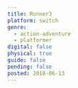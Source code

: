 ```yaml
---
title: Runner3
platform: switch
genre:
  - action-adventure
  - platformer
digital: false
physical: true
guide: false
pending: false
posted: 2018-06-13
---
```

